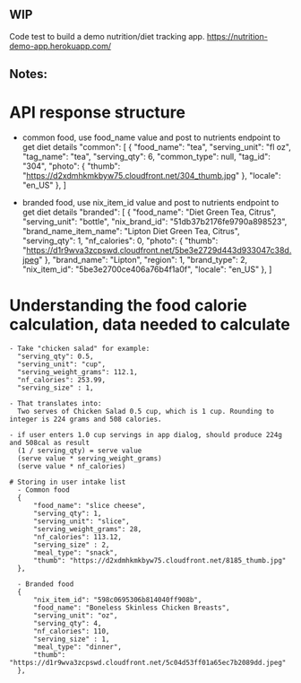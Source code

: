 ## WIP
Code test to build a demo nutrition/diet tracking app. 
https://nutrition-demo-app.herokuapp.com/


## Notes:
# API response structure
  - common food, use food_name value and post to nutrients endpoint to get diet details
  "common": [
        {
            "food_name": "tea",
            "serving_unit": "fl oz",
            "tag_name": "tea",
            "serving_qty": 6,
            "common_type": null,
            "tag_id": "304",
            "photo": {
                "thumb": "https://d2xdmhkmkbyw75.cloudfront.net/304_thumb.jpg"
            },
            "locale": "en_US"
        },
  ]

  - branded food, use nix_item_id value and post to nutrients endpoint to get diet details
  "branded": [
        {
            "food_name": "Diet Green Tea, Citrus",
            "serving_unit": "bottle",
            "nix_brand_id": "51db37b2176fe9790a898523",
            "brand_name_item_name": "Lipton Diet Green Tea, Citrus",
            "serving_qty": 1,
            "nf_calories": 0,
            "photo": {
                "thumb": "https://d1r9wva3zcpswd.cloudfront.net/5be3e2729d443d933047c38d.jpeg"
            },
            "brand_name": "Lipton",
            "region": 1,
            "brand_type": 2,
            "nix_item_id": "5be3e2700ce406a76b4f1a0f",
            "locale": "en_US"
        },
  ]

  # Understanding the food calorie calculation, data needed to calculate
    - Take "chicken salad" for example:
      "serving_qty": 0.5,
      "serving_unit": "cup",
      "serving_weight_grams": 112.1,
      "nf_calories": 253.99,
      "serving_size" : 1,
    
    - That translates into:
      Two serves of Chicken Salad 0.5 cup, which is 1 cup. Rounding to integer is 224 grams and 508 calories.

    - if user enters 1.0 cup servings in app dialog, should produce 224g and 508cal as result 
      (1 / serving_qty) = serve value
      (serve value * serving_weight_grams)
      (serve value * nf_calories)

    # Storing in user intake list
      - Common food
      {
          "food_name": "slice cheese",
          "serving_qty": 1,
          "serving_unit": "slice",
          "serving_weight_grams": 28,
          "nf_calories": 113.12,
          "serving_size" : 2,
          "meal_type": "snack",
          "thumb": "https://d2xdmhkmkbyw75.cloudfront.net/8185_thumb.jpg"
      },

      - Branded food
      {
          "nix_item_id": "598c0695306b814040ff908b",
          "food_name": "Boneless Skinless Chicken Breasts",
          "serving_unit": "oz",
          "serving_qty": 4,
          "nf_calories": 110,
          "serving_size" : 1,
          "meal_type": "dinner",
          "thumb": "https://d1r9wva3zcpswd.cloudfront.net/5c04d53ff01a65ec7b2089dd.jpeg"
      },